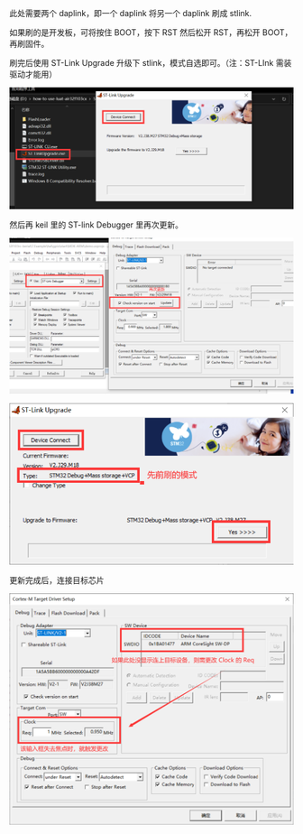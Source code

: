 此处需要两个 daplink，即一个 daplink 将另一个 daplink 刷成 stlink.

如果刷的是开发板，可将按住 BOOT，按下 RST 然后松开 RST，再松开 BOOT，再刷固件。

刷完后使用  ST-Link Upgrade 升级下 stlink，模式自选即可。（注：ST-LInk 需装驱动才能用）

![4](.assest/README/4.png)

然后再 keil 里的 ST-link Debugger 里再次更新。

![2](.assest/README/2.png)

![1](.assest/README/1.png)

更新完成后，连接目标芯片

![3](.assest/README/3.png)



